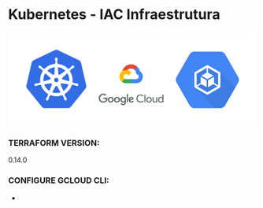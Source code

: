 # Kubernetes - IAC Infraestrutura

![logo](https://github.com/fcsoares93/k8s-iac/blob/main/logo.png)

### TERRAFORM VERSION:
0.14.0

### CONFIGURE GCLOUD CLI:

-
